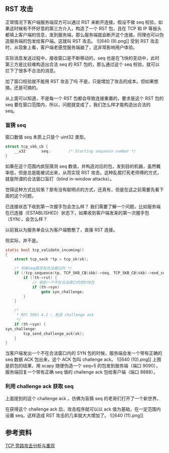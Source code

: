 ## RST 攻击

正常情况下客户端服务端双方可以通过 RST 来断开连接。假设不做 seq 校验，如果这时候有不怀好意的第三方介入，构造了一个 RST 包，且在 TCP 和 IP 等报头都填上客户端的信息，发到服务端，那么服务端就会断开这个连接。同理也可以伪造服务端的包发给客户端。这就叫 RST 攻击。
![[640 (9).png]]
受到 RST 攻击时，从现象上看，客户端老感觉服务端崩了，这非常影响用户体验。

实际消息发送过程中，接收窗口是不断移动的，seq 也是在飞快的变动中，此时第三方是比较难构造出合法 seq 的 RST 包的，那么通过这个 seq 校验，就可以拦下了很多不合法的消息。

加了窗口校验就不能用 RST 攻击了吗
不是，只是增加了攻击的成本。但如果想搞，还是可搞的。

从上面可以知道，不是每一个 RST 包都会导致连接重置的，要求是这个 RST 包的 seq 要在窗口范围内，所以，问题就变成了，我们怎么样才能构造出合法的 seq。

### 盲猜 seq

窗口数值 seq 本质上只是个 uint32 类型。

```c
struct tcp_skb_cb {
    __u32       seq;        /* Starting sequence number */
}
```

如果在这个范围内疯狂猜测 seq 数值，并构造对应的包，发到目的机器，虽然概率低，但是总是能被试出来，从而实现 RST 攻击。这种乱棍打死老师傅的方式，就是所谓的合法窗口盲打（blind in-window attacks）。

觉得这种方式比较笨？那有没有聪明点的方式，还真有，但是在这之前需要先看下面的这个问题。

已连接状态下收到第一次握手包会怎么样？
我们需要了解一个问题，比如服务端在已连接（ESTABLISHED）状态下，如果收到客户端发来的第一次握手包（SYN），会怎么样？

以前我以为服务单会认为客户端憨憨了，直接 RST 连接。

但实际，并不是。

```c
static bool tcp_validate_incoming()
{
    struct tcp_sock *tp = tcp_sk(sk);

    /* 判断seq是否在合法窗口内 */
    if (!tcp_sequence(tp, TCP_SKB_CB(skb)->seq, TCP_SKB_CB(skb)->end_seq)) {
        if (!th->rst) {
            // 收到一个不在合法窗口内的SYN包
            if (th->syn)
                goto syn_challenge;
        }
    }

    /*
     * RFC 5691 4.2 : 发送 challenge ack
     */
    if (th->syn) {
syn_challenge:
        tcp_send_challenge_ack(sk);
    }
}
```

当客户端发出一个不在合法窗口内的 SYN 包的时候，服务端会发一个带有正确的 seq 数据 ACK 包出来，这个 ACK 包叫 challenge ack。
![[640 (10).png]]
上图是抓包的结果，用 scapy 随便伪造一个 seq=5 的包发到服务端（端口 9090），服务端回复一个带有正确 seq 值的 challenge ack 包给客户端（端口 8888）。

### 利用 challenge ack 获取 seq

上面提到的这个 challenge ack ，仿佛为盲猜 seq 的老哥们打开了一个新世界。

在获得这个 challenge ack 后，攻击程序就可以以 ack 值为基础，在一定范围内设置 seq，这样造成 RST 攻击的几率就大大增加了。
![[640 (11).png]]

## 参考资料

[TCP 旁路攻击分析与重现](https://www.cxyzjd.com/article/qq_27446553/52416369)
